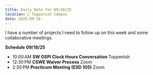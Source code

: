 ```yaml
---
title: Daily Note for 09/18/25
location: 🏫 Toppenish Campus
date: 2025-09-18
---
```

I have a number of projects I need to follow up on this week and some collaborative meetings.

**Schedule 09/18/25**

- 10:00 AM **SW OSPI Clock Hours Conversation** Toppenish
- 12:30 PM **CSWE Waiver Process** Zoom
- 2:30 PM **Practicum Meeting (ESD 105)** Zoom
